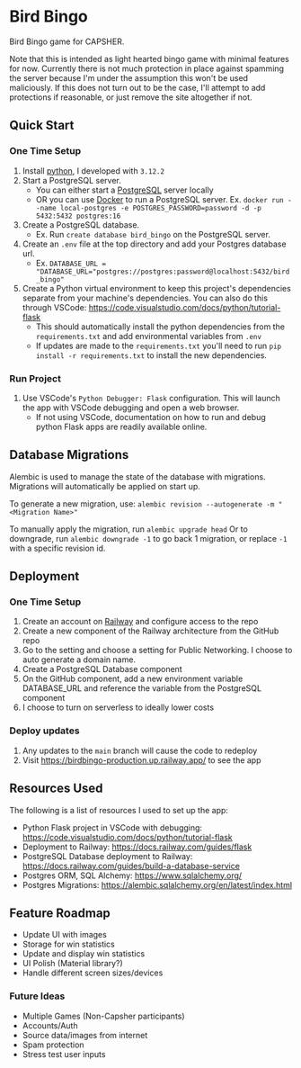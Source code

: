 # Bird Bingo
Bird Bingo game for CAPSHER.

Note that this is intended as light hearted bingo game with minimal features for now.
Currently there is not much protection in place against spamming the server because I'm under the assumption this won't be used maliciously.
If this does not turn out to be the case, I'll attempt to add protections if reasonable, or just remove the site altogether if not.

## Quick Start
### One Time Setup
1. Install [python](https://www.python.org/downloads/), I developed with `3.12.2`
2. Start a PostgreSQL server.
   - You can either start a [PostgreSQL](https://www.postgresql.org/) server locally
   - OR you can use [Docker](https://www.docker.com/) to run a PostgreSQL server. Ex. `docker run --name local-postgres -e POSTGRES_PASSWORD=password -d -p 5432:5432 postgres:16`
3. Create a PostgreSQL database.
   - Ex. Run `create database bird_bingo` on the PostgreSQL server. 
4. Create an `.env` file at the top directory and add your Postgres database url.
   - Ex. `DATABASE_URL = "DATABASE_URL="postgres://postgres:password@localhost:5432/bird_bingo"`
5. Create a Python virtual environment to keep this project's dependencies separate from your machine's dependencies. You can also do this through VSCode: https://code.visualstudio.com/docs/python/tutorial-flask
   - This should automatically install the python dependencies from the `requirements.txt` and add environmental variables from `.env`
   - If updates are made to the `requirements.txt` you'll need to run `pip install -r requirements.txt` to install the new dependencies.

### Run Project
1. Use VSCode's `Python Debugger: Flask` configuration. This will launch the app with VSCode debugging and open a web browser.
   - If not using VSCode, documentation on how to run and debug python Flask apps are readily available online.

## Database Migrations
Alembic is used to manage the state of the database with migrations.
Migrations will automatically be applied on start up.

To generate a new migration, use: `alembic revision --autogenerate -m "<Migration Name>"`

To manually apply the migration, run `alembic upgrade head`
Or to downgrade, run `alembic downgrade -1` to go back 1 migration, or replace `-1` with a specific revision id.

## Deployment
### One Time Setup
1. Create an account on [Railway](https://railway.com/) and configure access to the repo
2. Create a new component of the Railway architecture from the GitHub repo
3. Go to the setting and choose a setting for Public Networking. I choose to auto generate a domain name.
4. Create a PostgreSQL Database component
5. On the GitHub component, add a new environment variable DATABASE_URL and reference the variable from the PostgreSQL component
6. I choose to turn on serverless to ideally lower costs

### Deploy updates
1. Any updates to the `main` branch will cause the code to redeploy
2. Visit https://birdbingo-production.up.railway.app/ to see the app

## Resources Used
The following is a list of resources I used to set up the app:
- Python Flask project in VSCode with debugging: https://code.visualstudio.com/docs/python/tutorial-flask
- Deployment to Railway: https://docs.railway.com/guides/flask
- PostgreSQL Database deployment to Railway: https://docs.railway.com/guides/build-a-database-service
- Postgres ORM, SQL Alchemy: https://www.sqlalchemy.org/
- Postgres Migrations: https://alembic.sqlalchemy.org/en/latest/index.html

## Feature Roadmap
- Update UI with images
- Storage for win statistics
- Update and display win statistics
- UI Polish (Material library?)
- Handle different screen sizes/devices

### Future Ideas
- Multiple Games (Non-Capsher participants)
- Accounts/Auth
- Source data/images from internet
- Spam protection
- Stress test user inputs
